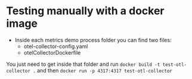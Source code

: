 # Testing manually with a docker image

- Inside each metrics demo process folder you can find two files:
    - otel-collector-config.yaml
    - otelCollectorDockerfile

You just need to get inside that folder and run `docker build -t test-otl-collector .` and then `docker run -p 4317:4317 test-otl-collector`